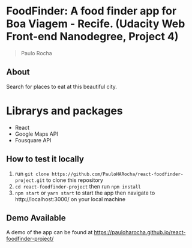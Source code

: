# FoodFinder: A food finder app for Boa Viagem - Recife. (Udacity Web Front-end Nanodegree, Project 4)

> Paulo Rocha

## About

Search for places to eat at this beautiful city.

# Librarys and packages

* React
* Google Maps API
* Fousquare API

## How to test it locally

1. run `git clone https://github.com/PauloHARocha/react-foodfinder-project.git` to clone this repository
2. `cd react-foodfinder-project` then run `npm install`
3. `npm start` or `yarn start` to start the app then navigate to http://localhost:3000/ on your local machine

## Demo Available

A demo of the app can be found at https://pauloharocha.github.io/react-foodfinder-project/